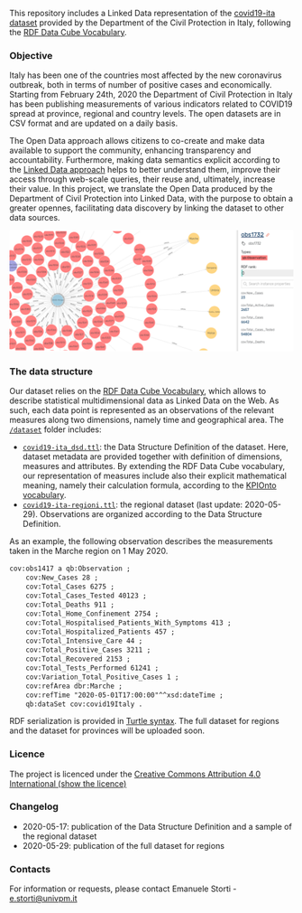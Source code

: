 
This repository includes a Linked Data representation of the [covid19-ita dataset](https://github.com/pcm-dpc/COVID-19) provided by the Department of the Civil Protection in Italy, following the [RDF Data Cube Vocabulary](https://www.w3.org/TR/vocab-data-cube/).

### Objective

Italy has been one of the countries most affected by the new coronavirus outbreak, both in terms of number of positive cases and economically. Starting from February 24th, 2020 the Department of Civil Protection in Italy has been publishing measurements of various indicators related to COVID19 spread at province, regional and country levels. The open datasets are in CSV format and are updated on a daily basis. 

The Open Data approach allows citizens to co-create and make data available to support the community, enhancing transparency and accountability. Furthermore, making data semantics explicit according to the [Linked Data approach](https://www.w3.org/standards/semanticweb/data.html) helps to better understand them, improve their access through web-scale queries, their reuse and, ultimately, increase their value. 
In this project, we translate the Open Data produced by the Department of Civil Protection into Linked Data, with the purpose to obtain a greater opennes, facilitating data discovery by linking the dataset to other data sources. 

![graph example](/resources/graph.png)

### The data structure
Our dataset relies on the [RDF Data Cube Vocabulary](https://www.w3.org/TR/vocab-data-cube/), which allows to describe statistical multidimensional data as Linked Data on the Web. As such, each data point is represented as an observations of the relevant measures along two dimensions, namely time and geographical area. 
The [`/dataset`](/dataset) folder includes:

* [`covid19-ita_dsd.ttl`](/dataset/covid19-ita_dsd.ttl): the Data Structure Definition of the dataset. Here, dataset metadata are provided together with definition of dimensions, measures and attributes. By extending the RDF Data Cube vocabulary, our representation of measures include also their explicit mathematical meaning, namely their calculation formula, according to the [KPIOnto vocabulary](http://w3id.org/kpionto).
* [`covid19-ita-regioni.ttl`](/dataset/covid19-ita-regioni.ttl): the regional dataset (last update: 2020-05-29). Observations are organized according to the Data Structure Definition. 

As an example, the following observation describes the measurements taken in the Marche region on 1 May 2020.

```
cov:obs1417 a qb:Observation ;
    cov:New_Cases 28 ;
    cov:Total_Cases 6275 ;
    cov:Total_Cases_Tested 40123 ;
    cov:Total_Deaths 911 ;
    cov:Total_Home_Confinement 2754 ;
    cov:Total_Hospitalised_Patients_With_Symptoms 413 ;
    cov:Total_Hospitalized_Patients 457 ;
    cov:Total_Intensive_Care 44 ;
    cov:Total_Positive_Cases 3211 ;
    cov:Total_Recovered 2153 ;
    cov:Total_Tests_Performed 61241 ;
    cov:Variation_Total_Positive_Cases 1 ;
    cov:refArea dbr:Marche ;
    cov:refTime "2020-05-01T17:00:00"^^xsd:dateTime ;
    qb:dataSet cov:covid19Italy .
```

RDF serialization is provided in [Turtle syntax](https://www.w3.org/TR/turtle/). 
The full dataset for regions and the dataset for provinces will be uploaded soon.


### Licence
The project is licenced under the [Creative Commons Attribution 4.0 International
](https://creativecommons.org/licenses/by/4.0/deed.it) [(show the licence)](LICENCE)

### Changelog
* 2020-05-17: publication of the Data Structure Definition and a sample of the regional dataset
* 2020-05-29: publication of the full dataset for regions

### Contacts
For information or requests, please contact Emanuele Storti - <e.storti@univpm.it>
